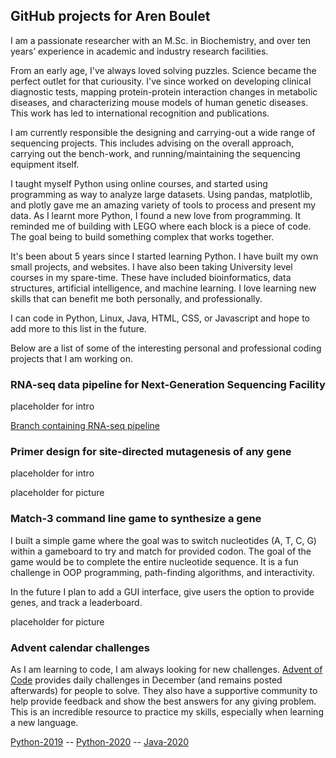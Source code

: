 ## GitHub projects for Aren Boulet

I am a passionate researcher with an M.Sc. in Biochemistry, and over ten years’ experience in academic and industry research facilities. 

From an early age, I've always loved solving puzzles. Science became the perfect outlet for that curiousity. I've since worked on developing clinical diagnostic tests, mapping protein-protein interaction changes in metabolic diseases, and characterizing mouse models of human genetic diseases. This work has led to international recognition and publications. 

I am currently responsible the designing and carrying-out a wide range of sequencing projects. This includes advising on the overall approach, carrying out the bench-work, and running/maintaining the sequencing equipment itself.

I taught myself Python using online courses, and started using programming as way to analyze large datasets. Using pandas, matplotlib, and plotly gave me an amazing variety of tools to process and present my data. As I learnt more Python, I found a new love from programming. It reminded me of building with LEGO where each block is a piece of code. The goal being to build something complex that works together.

It's been about 5 years since I started learning Python. I have built my own small projects, and websites. I have also been taking University level courses in my spare-time. These have included bioinformatics, data structures, artificial intelligence, and machine learning. I love learning new skills that can benefit me both personally, and professionally. 

I can code in Python, Linux, Java, HTML, CSS, or Javascript and hope to add more to this list in the future.

Below are a list of some of the interesting personal and professional coding projects that I am working on.

### RNA-seq data pipeline for Next-Generation Sequencing Facility
placeholder for intro

[Branch containing RNA-seq pipeline](https://github.com/ngsf-usask/dex/tree/pipe_generation)

### Primer design for site-directed mutagenesis of any gene
placeholder for intro

placeholder for picture


### Match-3 command line game to synthesize a gene
I built a simple game where the goal was to switch nucleotides (A, T, C, G) within a gameboard to try and match for provided codon. The goal of the game would be to complete the entire nucleotide sequence. It is a fun challenge in OOP programming, path-finding algorithms, and interactivity. 

In the future I plan to add a GUI interface, give users the option to provide genes, and track a leaderboard.

placeholder for picture

### Advent calendar challenges
As I am learning to code, I am always looking for new challenges. [Advent of Code](adventofcode.com) provides daily challenges in December (and remains posted afterwards) for people to solve. They also have a supportive community to help provide feedback and show the best answers for any giving problem. This is an incredible resource to practice  my skills, especially when learning a new language.

[Python-2019](https://github.com/acboulet/Advent_2019) -- [Python-2020](https://github.com/acboulet/advent2020_py) -- [Java-2020](https://github.com/acboulet/advent2020_java)
